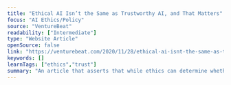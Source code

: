 ```yaml
---
title: "Ethical AI Isn’t the Same as Trustworthy AI, and That Matters"
focus: "AI Ethics/Policy"
source: "VentureBeat"
readability: ["Intermediate"]
type: "Website Article"
openSource: false
link: "https://venturebeat.com/2020/11/28/ethical-ai-isnt-the-same-as-trustworthy-ai-and-that-matters/"
keywords: []
learnTags: ["ethics","trust"]
summary: "An article that asserts that while ethics can determine whether a given AI solution sees the light of day, trust will determine its adoption and realized value. "
---
```

